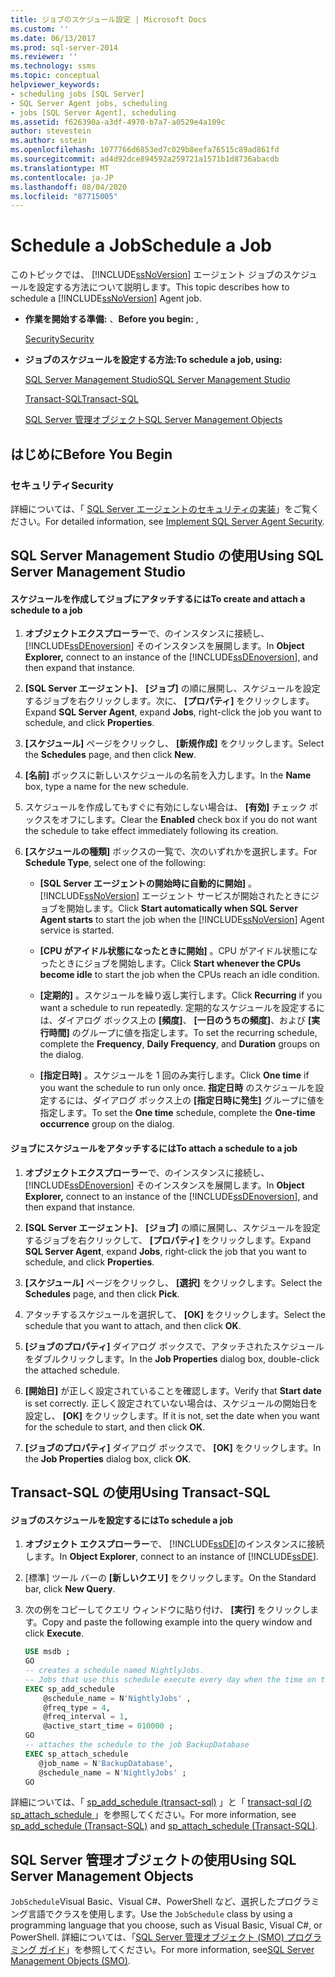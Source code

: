 ```yaml
---
title: ジョブのスケジュール設定 | Microsoft Docs
ms.custom: ''
ms.date: 06/13/2017
ms.prod: sql-server-2014
ms.reviewer: ''
ms.technology: ssms
ms.topic: conceptual
helpviewer_keywords:
- scheduling jobs [SQL Server]
- SQL Server Agent jobs, scheduling
- jobs [SQL Server Agent], scheduling
ms.assetid: f626390a-a3df-4970-b7a7-a0529e4a109c
author: stevestein
ms.author: sstein
ms.openlocfilehash: 1077766d6853ed7c029b8eefa76515c89ad861fd
ms.sourcegitcommit: ad4d92dce894592a259721a1571b1d8736abacdb
ms.translationtype: MT
ms.contentlocale: ja-JP
ms.lasthandoff: 08/04/2020
ms.locfileid: "87715005"
---
```

# <a name="schedule-a-job"></a><span data-ttu-id="868e1-102">Schedule a Job</span><span class="sxs-lookup"><span data-stu-id="868e1-102">Schedule a Job</span></span>
  <span data-ttu-id="868e1-103">このトピックでは、 [!INCLUDE[ssNoVersion](../../includes/ssnoversion-md.md)] エージェント ジョブのスケジュールを設定する方法について説明します。</span><span class="sxs-lookup"><span data-stu-id="868e1-103">This topic describes how to schedule a [!INCLUDE[ssNoVersion](../../includes/ssnoversion-md.md)] Agent job.</span></span>  
  
-   <span data-ttu-id="868e1-104">**作業を開始する準備:** 、</span><span class="sxs-lookup"><span data-stu-id="868e1-104">**Before you begin:** ,</span></span>  
  
     [<span data-ttu-id="868e1-105">Security</span><span class="sxs-lookup"><span data-stu-id="868e1-105">Security</span></span>](#Security)  
  
-   <span data-ttu-id="868e1-106">**ジョブのスケジュールを設定する方法:**</span><span class="sxs-lookup"><span data-stu-id="868e1-106">**To schedule a job, using:**</span></span>  
  
     [<span data-ttu-id="868e1-107">SQL Server Management Studio</span><span class="sxs-lookup"><span data-stu-id="868e1-107">SQL Server Management Studio</span></span>](#SSMS)  
  
     [<span data-ttu-id="868e1-108">Transact-SQL</span><span class="sxs-lookup"><span data-stu-id="868e1-108">Transact-SQL</span></span>](#TSQL)  
  
     [<span data-ttu-id="868e1-109">SQL Server 管理オブジェクト</span><span class="sxs-lookup"><span data-stu-id="868e1-109">SQL Server Management Objects</span></span>](#SMO)  
  
##  <a name="before-you-begin"></a><a name="BeforeYouBegin"></a> <span data-ttu-id="868e1-110">はじめに</span><span class="sxs-lookup"><span data-stu-id="868e1-110">Before You Begin</span></span>  
  
###  <a name="security"></a><a name="Security"></a> <span data-ttu-id="868e1-111">セキュリティ</span><span class="sxs-lookup"><span data-stu-id="868e1-111">Security</span></span>  
 <span data-ttu-id="868e1-112">詳細については、「 [SQL Server エージェントのセキュリティの実装](implement-sql-server-agent-security.md)」をご覧ください。</span><span class="sxs-lookup"><span data-stu-id="868e1-112">For detailed information, see [Implement SQL Server Agent Security](implement-sql-server-agent-security.md).</span></span>  
  
##  <a name="using-sql-server-management-studio"></a><a name="SSMS"></a> <span data-ttu-id="868e1-113">SQL Server Management Studio の使用</span><span class="sxs-lookup"><span data-stu-id="868e1-113">Using SQL Server Management Studio</span></span>  
  
#### <a name="to-create-and-attach-a-schedule-to-a-job"></a><span data-ttu-id="868e1-114">スケジュールを作成してジョブにアタッチするには</span><span class="sxs-lookup"><span data-stu-id="868e1-114">To create and attach a schedule to a job</span></span>  
  
1.  <span data-ttu-id="868e1-115">**オブジェクトエクスプローラー**で、のインスタンスに接続し、 [!INCLUDE[ssDEnoversion](../../includes/ssdenoversion-md.md)] そのインスタンスを展開します。</span><span class="sxs-lookup"><span data-stu-id="868e1-115">In **Object Explorer,** connect to an instance of the [!INCLUDE[ssDEnoversion](../../includes/ssdenoversion-md.md)], and then expand that instance.</span></span>  
  
2.  <span data-ttu-id="868e1-116">**[SQL Server エージェント]**、 **[ジョブ]** の順に展開し、スケジュールを設定するジョブを右クリックします。次に、 **[プロパティ]** をクリックします。</span><span class="sxs-lookup"><span data-stu-id="868e1-116">Expand **SQL Server Agent**, expand **Jobs**, right-click the job you want to schedule, and click **Properties**.</span></span>  
  
3.  <span data-ttu-id="868e1-117">**[スケジュール]** ページをクリックし、 **[新規作成]** をクリックします。</span><span class="sxs-lookup"><span data-stu-id="868e1-117">Select the **Schedules** page, and then click **New**.</span></span>  
  
4.  <span data-ttu-id="868e1-118">**[名前]** ボックスに新しいスケジュールの名前を入力します。</span><span class="sxs-lookup"><span data-stu-id="868e1-118">In the **Name** box, type a name for the new schedule.</span></span>  
  
5.  <span data-ttu-id="868e1-119">スケジュールを作成してもすぐに有効にしない場合は、 **[有効]** チェック ボックスをオフにします。</span><span class="sxs-lookup"><span data-stu-id="868e1-119">Clear the **Enabled** check box if you do not want the schedule to take effect immediately following its creation.</span></span>  
  
6.  <span data-ttu-id="868e1-120">**[スケジュールの種類]** ボックスの一覧で、次のいずれかを選択します。</span><span class="sxs-lookup"><span data-stu-id="868e1-120">For **Schedule Type**, select one of the following:</span></span>  
  
    -   <span data-ttu-id="868e1-121">**[SQL Server エージェントの開始時に自動的に開始]** 。 [!INCLUDE[ssNoVersion](../../includes/ssnoversion-md.md)] エージェント サービスが開始されたときにジョブを開始します。</span><span class="sxs-lookup"><span data-stu-id="868e1-121">Click **Start automatically when SQL Server Agent starts** to start the job when the [!INCLUDE[ssNoVersion](../../includes/ssnoversion-md.md)] Agent service is started.</span></span>  
  
    -   <span data-ttu-id="868e1-122">**[CPU がアイドル状態になったときに開始]** 。CPU がアイドル状態になったときにジョブを開始します。</span><span class="sxs-lookup"><span data-stu-id="868e1-122">Click **Start whenever the CPUs become idle** to start the job when the CPUs reach an idle condition.</span></span>  
  
    -   <span data-ttu-id="868e1-123">**[定期的]** 。スケジュールを繰り返し実行します。</span><span class="sxs-lookup"><span data-stu-id="868e1-123">Click **Recurring** if you want a schedule to run repeatedly.</span></span> <span data-ttu-id="868e1-124">定期的なスケジュールを設定するには、ダイアログ ボックス上の **[頻度]**、 **[一日のうちの頻度]**、および **[実行時間]** のグループに値を指定します。</span><span class="sxs-lookup"><span data-stu-id="868e1-124">To set the recurring schedule, complete the **Frequency**, **Daily Frequency**, and **Duration** groups on the dialog.</span></span>  
  
    -   <span data-ttu-id="868e1-125">**[指定日時]** 。スケジュールを 1 回のみ実行します。</span><span class="sxs-lookup"><span data-stu-id="868e1-125">Click **One time** if you want the schedule to run only once.</span></span> <span data-ttu-id="868e1-126">**指定日時** のスケジュールを設定するには、ダイアログ ボックス上の **[指定日時に発生]** グループに値を指定します。</span><span class="sxs-lookup"><span data-stu-id="868e1-126">To set the **One time** schedule, complete the **One-time occurrence** group on the dialog.</span></span>  
  
#### <a name="to-attach-a-schedule-to-a-job"></a><span data-ttu-id="868e1-127">ジョブにスケジュールをアタッチするには</span><span class="sxs-lookup"><span data-stu-id="868e1-127">To attach a schedule to a job</span></span>  
  
1.  <span data-ttu-id="868e1-128">**オブジェクトエクスプローラー**で、のインスタンスに接続し、 [!INCLUDE[ssDEnoversion](../../includes/ssdenoversion-md.md)] そのインスタンスを展開します。</span><span class="sxs-lookup"><span data-stu-id="868e1-128">In **Object Explorer,** connect to an instance of the [!INCLUDE[ssDEnoversion](../../includes/ssdenoversion-md.md)], and then expand that instance.</span></span>  
  
2.  <span data-ttu-id="868e1-129">**[SQL Server エージェント]**、 **[ジョブ]** の順に展開し、スケジュールを設定するジョブを右クリックして、 **[プロパティ]** をクリックします。</span><span class="sxs-lookup"><span data-stu-id="868e1-129">Expand **SQL Server Agent**, expand **Jobs**, right-click the job that you want to schedule, and click **Properties**.</span></span>  
  
3.  <span data-ttu-id="868e1-130">**[スケジュール]** ページをクリックし、 **[選択]** をクリックします。</span><span class="sxs-lookup"><span data-stu-id="868e1-130">Select the **Schedules** page, and then click **Pick**.</span></span>  
  
4.  <span data-ttu-id="868e1-131">アタッチするスケジュールを選択して、 **[OK]** をクリックします。</span><span class="sxs-lookup"><span data-stu-id="868e1-131">Select the schedule that you want to attach, and then click **OK**.</span></span>  
  
5.  <span data-ttu-id="868e1-132">**[ジョブのプロパティ]** ダイアログ ボックスで、アタッチされたスケジュールをダブルクリックします。</span><span class="sxs-lookup"><span data-stu-id="868e1-132">In the **Job Properties** dialog box, double-click the attached schedule.</span></span>  
  
6.  <span data-ttu-id="868e1-133">**[開始日]** が正しく設定されていることを確認します。</span><span class="sxs-lookup"><span data-stu-id="868e1-133">Verify that **Start date** is set correctly.</span></span> <span data-ttu-id="868e1-134">正しく設定されていない場合は、スケジュールの開始日を設定し、 **[OK]** をクリックします。</span><span class="sxs-lookup"><span data-stu-id="868e1-134">If it is not, set the date when you want for the schedule to start, and then click **OK**.</span></span>  
  
7.  <span data-ttu-id="868e1-135">**[ジョブのプロパティ]** ダイアログ ボックスで、 **[OK]** をクリックします。</span><span class="sxs-lookup"><span data-stu-id="868e1-135">In the **Job Properties** dialog box, click **OK**.</span></span>  
  
##  <a name="using-transact-sql"></a><a name="TSQL"></a> <span data-ttu-id="868e1-136">Transact-SQL の使用</span><span class="sxs-lookup"><span data-stu-id="868e1-136">Using Transact-SQL</span></span>  
  
#### <a name="to-schedule-a-job"></a><span data-ttu-id="868e1-137">ジョブのスケジュールを設定するには</span><span class="sxs-lookup"><span data-stu-id="868e1-137">To schedule a job</span></span>  
  
1.  <span data-ttu-id="868e1-138">**オブジェクト エクスプローラー**で、 [!INCLUDE[ssDE](../../includes/ssde-md.md)]のインスタンスに接続します。</span><span class="sxs-lookup"><span data-stu-id="868e1-138">In **Object Explorer**, connect to an instance of [!INCLUDE[ssDE](../../includes/ssde-md.md)].</span></span>  
  
2.  <span data-ttu-id="868e1-139">[標準] ツール バーの **[新しいクエリ]** をクリックします。</span><span class="sxs-lookup"><span data-stu-id="868e1-139">On the Standard bar, click **New Query**.</span></span>  
  
3.  <span data-ttu-id="868e1-140">次の例をコピーしてクエリ ウィンドウに貼り付け、 **[実行]** をクリックします。</span><span class="sxs-lookup"><span data-stu-id="868e1-140">Copy and paste the following example into the query window and click **Execute**.</span></span>  
  
    ```sql
    USE msdb ;  
    GO  
    -- creates a schedule named NightlyJobs.   
    -- Jobs that use this schedule execute every day when the time on the server is 01:00.   
    EXEC sp_add_schedule  
        @schedule_name = N'NightlyJobs' ,  
        @freq_type = 4,  
        @freq_interval = 1,  
        @active_start_time = 010000 ;  
    GO  
    -- attaches the schedule to the job BackupDatabase  
    EXEC sp_attach_schedule  
       @job_name = N'BackupDatabase',  
       @schedule_name = N'NightlyJobs' ;  
    GO  
    ```  
  
 <span data-ttu-id="868e1-141">詳細については、「 [sp_add_schedule &#40;transact-sql&#41;](/sql/relational-databases/system-stored-procedures/sp-add-schedule-transact-sql) 」と「 [transact-sql &#40;の sp_attach_schedule ](/sql/relational-databases/system-stored-procedures/sp-attach-schedule-transact-sql)」を参照してください。</span><span class="sxs-lookup"><span data-stu-id="868e1-141">For more information, see [sp_add_schedule &#40;Transact-SQL&#41;](/sql/relational-databases/system-stored-procedures/sp-add-schedule-transact-sql) and [sp_attach_schedule &#40;Transact-SQL&#41;](/sql/relational-databases/system-stored-procedures/sp-attach-schedule-transact-sql).</span></span>  
  
##  <a name="using-sql-server-management-objects"></a><a name="SMO"></a><span data-ttu-id="868e1-142">SQL Server 管理オブジェクトの使用</span><span class="sxs-lookup"><span data-stu-id="868e1-142">Using SQL Server Management Objects</span></span>  
 <span data-ttu-id="868e1-143">`JobSchedule`Visual Basic、Visual C#、PowerShell など、選択したプログラミング言語でクラスを使用します。</span><span class="sxs-lookup"><span data-stu-id="868e1-143">Use the `JobSchedule` class by using a programming language that you choose, such as Visual Basic, Visual C#, or PowerShell.</span></span> <span data-ttu-id="868e1-144">詳細については、「[SQL Server 管理オブジェクト (SMO) プログラミング ガイド](https://msdn.microsoft.com/library/ms162169.aspx)」を参照してください。</span><span class="sxs-lookup"><span data-stu-id="868e1-144">For more information, see[SQL Server Management Objects (SMO)](https://msdn.microsoft.com/library/ms162169.aspx).</span></span>  
